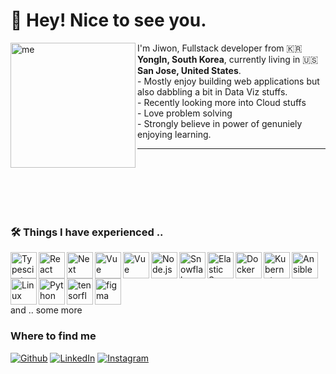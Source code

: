 
<h1> 👋 Hey! Nice to see you.</h1>

<div>
<img align="left" alt="me" src="https://github.com/wjdwl002/wjdwl002/assets/72961728/0c1164fd-bd0a-4165-b527-73a74cd03572" width="200"/>

<p>I'm Jiwon, Fullstack developer from 🇰🇷 <b>YongIn, South Korea</b>, currently living in 🇺🇸 <b>San Jose, United States</b>. 
  <br/> - Mostly enjoy building web applications but also dabbling a bit in Data Viz stuffs. 
  <br/> - Recently looking more into Cloud stuffs
  <br/> - Love problem solving
  <br/> - Strongly believe in power of genuniely enjoying learning. 
</p>
</div>
<hr/>

<br/>
<br/>
<br/>
<br/>
<br/>


### 🛠️ Things I have experienced ..
<a href="https://www.typescriptlang.org/" target="_blank"><img align="left" alt="Typescirpt" height ="42px" src="https://upload.wikimedia.org/wikipedia/commons/thumb/4/4c/Typescript_logo_2020.svg/2048px-Typescript_logo_2020.svg.png"></a>
<a href="https://react.dev/" target="_blank"> <img align="left" src="https://upload.wikimedia.org/wikipedia/commons/thumb/a/a7/React-icon.svg/2300px-React-icon.svg.png" alt="React" height="42px"/> </a> 
<a href="https://nextjs.org/" target="_blank"> <img align="left" src="https://www.datocms-assets.com/98835/1684410508-image-7.png" alt="Next" height="42px"/> </a> 
<a href="https://vuejs.org/" target="_blank"> <img align="left" src="https://upload.wikimedia.org/wikipedia/commons/thumb/9/95/Vue.js_Logo_2.svg/640px-Vue.js_Logo_2.svg.png" alt="Vue" height="42px"/> </a> 
<a href="https://nuxt.com/" target="_blank"> <img align="left" src="https://seeklogo.com/images/N/nuxt-logo-5EF50E1ABD-seeklogo.com.png" alt="Vue" height="42px"/> </a> 
<a href="https://nodejs.org" target="_blank"><img align="left" alt="Node.js" height ="42px" src="https://cdn-icons-png.flaticon.com/512/5968/5968322.png"></a>
<a href="[https://nodejs.org](https://www.snowflake.com/en/)" target="_blank"><img align="left" alt="Snowflake" height ="42px" src="https://www.strongdm.com/hubfs/21126185/Technology%20Images/5f2b5a5e7ee06cadf2e54edd_Snowflake-1.png"></a>
<a href="https://www.elastic.co/" target="_blank"><img align="left" alt="Elastic Search" height ="42px" src="https://cdn.freebiesupply.com/logos/large/2x/elastic-elasticsearch-logo-svg-vector.svg"></a>
<a href="https://www.docker.com/" target="_blank"><img align="left" alt="Docker" height ="42px" src="https://static-00.iconduck.com/assets.00/docker-icon-icon-2048x1479-cres2he9.png"></a>
<a href="https://kubernetes.io/" target="_blank"><img align="left" alt="Kubernetes" height ="42px" src="https://upload.wikimedia.org/wikipedia/commons/thumb/3/39/Kubernetes_logo_without_workmark.svg/2109px-Kubernetes_logo_without_workmark.svg.png"></a>
<a href="https://www.ansible.com/" target="_blank"><img align="left" alt="Ansible" height ="42px" src="https://static-00.iconduck.com/assets.00/ansible-icon-2048x2048-mc4z634w.png"></a>
<a href="https://www.linux.org/" target="_blank"><img align="left" alt="Linux" height ="42px" src="https://cdn.freebiesupply.com/logos/large/2x/linux-tux-2-logo-png-transparent.png"></a>
<a href="https://www.python.org" target="_blank"><img align="left" alt="Python" height ="42px" src="https://upload.wikimedia.org/wikipedia/commons/thumb/c/c3/Python-logo-notext.svg/1869px-Python-logo-notext.svg.png"></a>
<a href="https://www.tensorflow.org" target="_blank"> <img align="left" src="https://avatars.githubusercontent.com/u/15658638?s=280&v=4" alt="tensorflow" height="42px"/> </a> 
<a href="https://www.figma.com/" target="_blank"> <img src="https://raw.githubusercontent.com/rahul-jha98/github_readme_icons/main/language_and_tools/square/figma/figma.svg" alt="figma" height='42px'/> </a>
<br/>
and .. some more

### Where to find me
<p>
  <a href="https://github.com/wjdwl002" target="_blank"><img alt="Github" src="https://img.shields.io/badge/GitHub-%2312100E.svg?&style=for-the-badge&logo=Github&logoColor=white" /></a> 
  <a href="https://www.linkedin.com/in/jiwon-joung-5242ab264" target="_blank"><img alt="LinkedIn" src="https://img.shields.io/badge/linkedin-%230077B5.svg?&style=for-the-badge&logo=linkedin&logoColor=white" /></a> 
  <a href="https://www.instagram.com/esthevely/?next=%2F" target="_blank"><img alt="Instagram" src="https://img.shields.io/badge/instagrm-%23D02772.svg?&style=for-the-badge&logo=instagram&logoColor=white" /></a>
</p>

